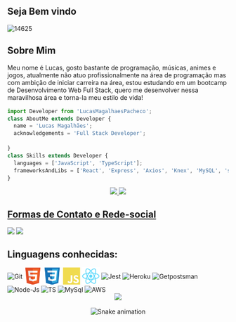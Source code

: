 ## Seja Bem vindo 


 ![14625](https://user-images.githubusercontent.com/104689597/194941620-2b4adedc-997e-467a-b7f2-abcd10e8b385.gif)



## Sobre Mim

Meu nome é Lucas, gosto bastante de programação, músicas, animes e jogos, atualmente não atuo profissionalmente na área de programação mas com ambição de iniciar carreira na área, estou estudando em um bootcamp de Desenvolvimento Web Full Stack, quero me desenvolver nessa maravilhosa área e torna-la meu estilo de vida!

```Typescript
import Developer from 'LucasMagalhaesPacheco';
class AboutMe extends Developer {
  name = 'Lucas Magalhães';
  acknowledgements = 'Full Stack Developer';
  
}
class Skills extends Developer {
  languages = ['JavaScript', 'TypeScript'];
  frameworksAndLibs = ['React', 'Express', 'Axios', 'Knex', 'MySQL', 'styled-components', 'POO', "Others" ];
}
```

<div align="center">
  <a href="https://github.com/LucasMagalhaesPacheco">
  <img width="48.3%" src="https://github-readme-stats.vercel.app/api?username=LucasMagalhaesPacheco&show_icons=true&theme=dracula&include_all_commits=true&count_private=true"/> 
  <img width="47.7%" src="https://github-readme-stats.vercel.app/api/top-langs/?username=LucasMagalhaesPacheco&layout=compact&langs_count=7&theme=dracula"/> 
</div> 

## Formas de Contato e Rede-social
  <a href = "mailto:lucasmagalhaespacheco@gmail.com"><img src="https://img.shields.io/badge/Gmail-D14836?style=for-the-badge&logo=gmail&logoColor=white" target="_blank"></a>
  <a href="https://www.linkedin.com/in/lucas-magalhaes-pacheco/" target="_blank"><img src="https://img.shields.io/badge/-LinkedIn-%230077B5?style=for-the-badge&logo=linkedin&logoColor=white" target="_blank"></a> 

## Linguagens conhecidas:

<div align-items="center">
<img align="center" alt="Git" height="40" width="40" src="https://www.vectorlogo.zone/logos/git-scm/git-scm-icon.svg">
<img align="center" alt="HTML" height="40" width="40" src="https://raw.githubusercontent.com/devicons/devicon/master/icons/html5/html5-original.svg">
<img align="center" alt="CSS" height="40" width="40" src="https://raw.githubusercontent.com/devicons/devicon/master/icons/css3/css3-original.svg">
<img align="center" alt="Js" height="40" width="40" src="https://raw.githubusercontent.com/devicons/devicon/master/icons/javascript/javascript-plain.svg">
<img align="center" alt="React" height="40" width="40" src="https://raw.githubusercontent.com/devicons/devicon/master/icons/react/react-original.svg">
<img align="center" alt="Jest" height="40" width="40" src="https://cdn.jsdelivr.net/gh/devicons/devicon/icons/jest/jest-plain.svg">
<img align="center" alt="Heroku" height="40" width="40" src="https://www.vectorlogo.zone/logos/heroku/heroku-icon.svg">
<img align="center" alt="Getpostsman" height="40" width="40" src="https://www.vectorlogo.zone/logos/getpostman/getpostman-icon.svg">
<img align="center" alt="Node-Js" height="40" width="40" src="https://cdn.jsdelivr.net/gh/devicons/devicon/icons/nodejs/nodejs-original.svg">
<img align="center" alt="TS" height="40" width="40" src="https://cdn.jsdelivr.net/gh/devicons/devicon/icons/typescript/typescript-plain.svg">
<img align="center" alt="MySql" height="40" width="40" src="https://cdn.jsdelivr.net/gh/devicons/devicon/icons/mysql/mysql-plain.svg">
<img align="center" alt="AWS" height="40" width="40" src="https://cdn.jsdelivr.net/gh/devicons/devicon/icons/amazonwebservices/amazonwebservices-original.svg">
</div>


  
  </div>
 <div align="center"> 
  <img src="https://activity-graph.herokuapp.com/graph?username=LucasMagalhaesPacheco&bg_color=0D1117&color=ffffff&line=ffffff&point=ffffff&hide_border=true"/>
  
  ![Snake animation](https://github.com/LucasMagalhaesPacheco/LucasMagalhaesPacheco/blob/output/github-contribution-grid-snake.svg)
